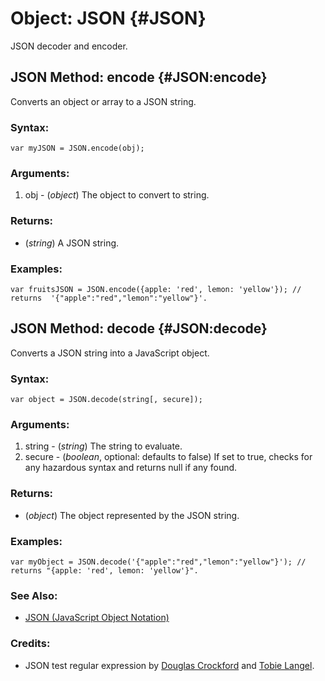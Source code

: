 # Object: JSON {#JSON}

JSON decoder and encoder.

## JSON Method: encode {#JSON:encode}

Converts an object or array to a JSON string.

### Syntax:

	var myJSON = JSON.encode(obj);

### Arguments:

1. obj - (*object*) The object to convert to string.

### Returns:

* (*string*) A JSON string.

### Examples:

	var fruitsJSON = JSON.encode({apple: 'red', lemon: 'yellow'}); // returns  '{"apple":"red","lemon":"yellow"}'.

## JSON Method: decode {#JSON:decode}

Converts a JSON string into a JavaScript object.

### Syntax:

	var object = JSON.decode(string[, secure]);

### Arguments:

1. string - (*string*) The string to evaluate.
2. secure - (*boolean*, optional: defaults to false) If set to true, checks for any hazardous syntax and returns null if any found.

### Returns:

* (*object*) The object represented by the JSON string.

### Examples:

	var myObject = JSON.decode('{"apple":"red","lemon":"yellow"}'); // returns "{apple: 'red', lemon: 'yellow'}".

### See Also:

- [JSON (JavaScript Object Notation)][]

### Credits:

- JSON test regular expression by [Douglas Crockford][] and [Tobie Langel][].

[Douglas Crockford]: http://crockford.com/
[JSON (JavaScript Object Notation)]: http://www.json.org/
[Tobie Langel]: http://tobielangel.com/
